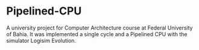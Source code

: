 # Pipelined-CPU
A university project for Computer Architecture course at Federal University of Bahia. It was implemented a single cycle and a Pipelined CPU with the simulator Logisim Evolution. 

